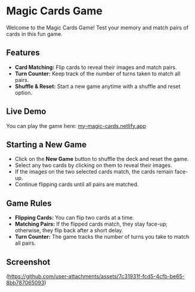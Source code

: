 # Magic Cards Game

Welcome to the Magic Cards Game! Test your memory and match pairs of cards in this fun game.

## Features

- **Card Matching:** Flip cards to reveal their images and match pairs.
- **Turn Counter:** Keep track of the number of turns taken to match all pairs.
- **Shuffle & Reset:** Start a new game anytime with a shuffle and reset option.

## Live Demo

You can play the game here: [my-magic-cards.netlify.app](https://my-magic-cards.netlify.app)

## Starting a New Game

- Click on the **New Game** button to shuffle the deck and reset the game.
- Select any two cards by clicking on them to reveal their images.
- If the images on the two selected cards match, the cards remain face-up.
- Continue flipping cards until all pairs are matched.

## Game Rules

- **Flipping Cards:** You can flip two cards at a time.
- **Matching Pairs:** If the flipped cards match, they stay face-up; otherwise, they flip back after a short delay.
- **Turn Counter:** The game tracks the number of turns you take to match all pairs.

## Screenshot


(https://github.com/user-attachments/assets/7c31931f-fcd5-4cfb-be65-8bb787065093)

